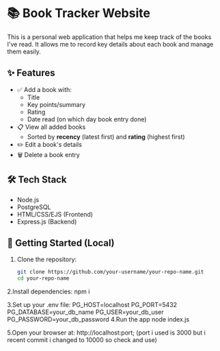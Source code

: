 # 📚 Book Tracker Website

This is a personal web application that helps me keep track of the books I've read. It allows me to record key details about each book and manage them easily.

## ✨ Features

- ✅ Add a book with:
  - Title
  - Key points/summary
  - Rating
  - Date read (on which day book entry done)
- 📋 View all added books
  - Sorted by **recency** (latest first) and **rating** (highest first)
- ✏️ Edit a book's details
- 🗑️ Delete a book entry

## 🛠️ Tech Stack

- Node.js
- PostgreSQL
- HTML/CSS/EJS (Frontend)
- Express.js (Backend)

## 🚀 Getting Started (Local)

1. Clone the repository:
   ```bash
   git clone https://github.com/your-username/your-repo-name.git
   cd your-repo-name

2.Install dependencies:
    npm i

3.Set up your .env file:
    PG_HOST=localhost
    PG_PORT=5432
    PG_DATABASE=your_db_name
    PG_USER=your_db_user
    PG_PASSWORD=your_db_password
4.Run the app
     node index.js

5.Open your browser at:
  http://localhost:port; (port i used is 3000 but i recent commit i changed to 10000 so check and use)
